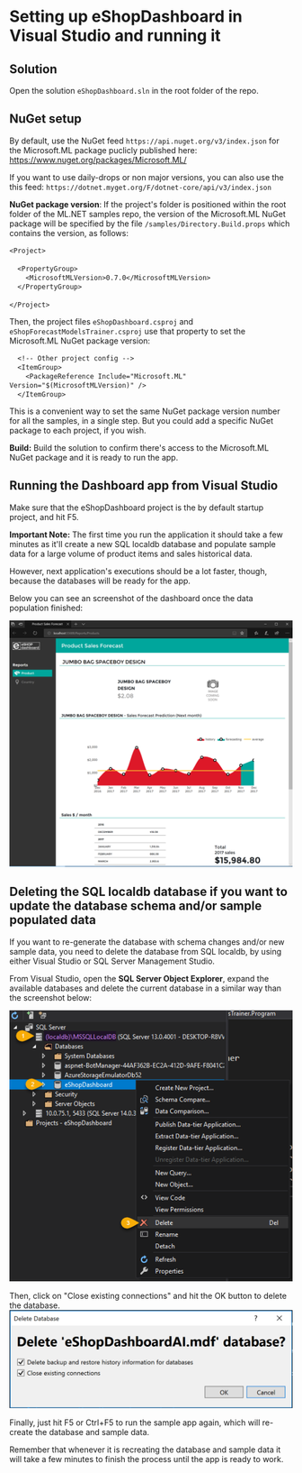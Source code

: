 # Setting up eShopDashboard in Visual Studio and running it

## Solution

Open the solution `eShopDashboard.sln` in the root folder of the repo.

## NuGet setup 

By default, use the NuGet feed `https://api.nuget.org/v3/index.json` for the Microsoft.ML package puclicly published here: https://www.nuget.org/packages/Microsoft.ML/

If you want to use daily-drops or non major versions, you can also use the this feed: `https://dotnet.myget.org/F/dotnet-core/api/v3/index.json`

**NuGet package version**: If the project's folder is positioned within the root folder of the ML.NET samples repo, the version of the Microsoft.ML NuGet package will be specified by the file `/samples/Directory.Build.props` which contains the version, as follows:

```
<Project>

  <PropertyGroup>
    <MicrosoftMLVersion>0.7.0</MicrosoftMLVersion>
  </PropertyGroup>

</Project>
```

Then, the project files `eShopDashboard.csproj` and `eShopForecastModelsTrainer.csproj` use that property to set the Microsoft.ML NuGet package version:

```
  <!-- Other project config -->
  <ItemGroup>
    <PackageReference Include="Microsoft.ML" Version="$(MicrosoftMLVersion)" />
  </ItemGroup>
```

This is a convenient way to set the same NuGet package version number for all the samples, in a single step. But you could add a specific NuGet package to each project, if you wish.

**Build:** Build the solution to confirm there's access to the Microsoft.ML NuGet package and it is ready to run the app.

## Running the Dashboard app from Visual Studio

Make sure that the eShopDashboard project is the by default startup project, and hit F5.

**Important Note:** The first time you run the application it should take a few minutes as it'll create a new SQL localdb database and populate sample data for a large volume of product items and sales historical data.

However, next application's executions should be a lot faster, though, because the databases will be ready for the app.

Below you can see an screenshot of the dashboard once the data population finished:

![image](./images/eShopDashboard.png)

 
## Deleting the SQL localdb database if you want to update the database schema and/or sample populated data

If you want to re-generate the database with schema changes and/or new sample data, you need to delete the database from SQL localdb, by using either Visual Studio or SQL Server Management Studio.

From Visual Studio, open the **SQL Server Object Explorer**, expand the available databases and delete the current database in a similar way than the screenshot below: 

![image](./images/vs-delete-db.png)

Then, click on "Close existing connections" and hit the OK button to delete the database.
![image](./images/vs-delete-db-prompt.png)

Finally, just hit F5 or Ctrl+F5 to run the sample app again, which will re-create the database and sample data. 

Remember that whenever it is recreating the database and sample data it will take a few minutes to finish the process until the app is ready to work.


